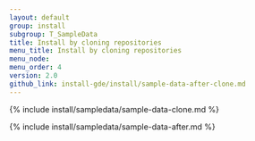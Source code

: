 ```yaml
---
layout: default
group: install
subgroup: T_SampleData
title: Install by cloning repositories
menu_title: Install by cloning repositories
menu_node: 
menu_order: 4
version: 2.0
github_link: install-gde/install/sample-data-after-clone.md
---
```


{% include install/sampledata/sample-data-clone.md %}

{% include install/sampledata/sample-data-after.md %}
